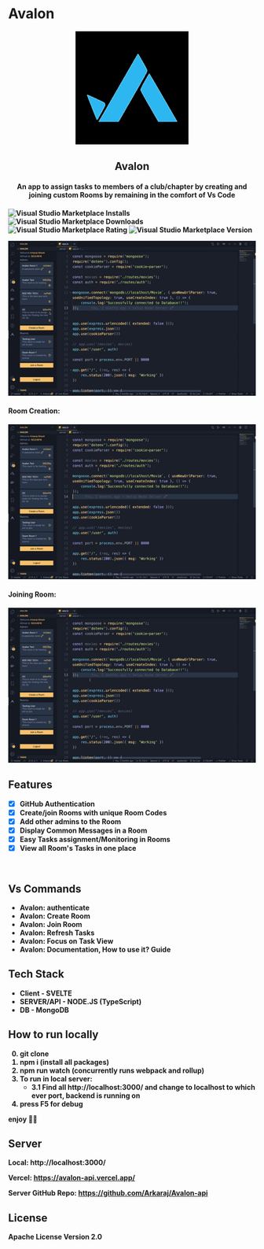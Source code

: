 # Avalon

<!-- https://user-images.githubusercontent.com/55324916/115232508-659b9b00-a134-11eb-91ae-f94bc534eb72.png -->

<p align="center">
  <img src="https://raw.githubusercontent.com/Arkaraj/Avalon/master/media/logo.png" alt="Avalon - Give Task with a ease">
</p>

<h2 align="center"> Avalon </h2>
<h4 align="center"> An app to assign tasks to members of a club/chapter by creating and joining custom Rooms by remaining in the comfort of Vs Code
<h4>

<badges>
<Dummy badges>

![Visual Studio Marketplace Installs](https://img.shields.io/visual-studio-marketplace/i/arkaraj.avalon)
![Visual Studio Marketplace Downloads](https://img.shields.io/visual-studio-marketplace/d/arkaraj.avalon)
![Visual Studio Marketplace Rating](https://img.shields.io/visual-studio-marketplace/r/arkaraj.avalon)
![Visual Studio Marketplace Version](https://img.shields.io/visual-studio-marketplace/v/arkaraj.avalon)

![Avalon extension overview](https://raw.githubusercontent.com/Arkaraj/Avalon/master/media/resources/dashboard.gif)

<!-- https://user-images.githubusercontent.com/55324916/114911162-58349700-9e3c-11eb-9742-63d9ffb96d72.mov -->

#### Room Creation:

![Avalon extension overview](https://raw.githubusercontent.com/Arkaraj/Avalon/master/media/resources/create.gif)

<!-- https://user-images.githubusercontent.com/55324916/114911197-61256880-9e3c-11eb-9ab2-4b04894efd6f.mov -->

#### Joining Room:

![Avalon extension overview](https://raw.githubusercontent.com/Arkaraj/Avalon/master/media/resources/join.gif)

<!-- https://user-images.githubusercontent.com/55324916/114911212-64b8ef80-9e3c-11eb-8705-7d8bad3ce1da.mov -->

## Features

- [x] GitHub Authentication
- [x] Create/join Rooms with unique Room Codes
- [x] Add other admins to the Room
- [x] Display Common Messages in a Room
- [x] Easy Tasks assignment/Monitoring in Rooms
- [x] View all Room's Tasks in one place

<br>

## Vs Commands

- Avalon: authenticate
- Avalon: Create Room
- Avalon: Join Room
- Avalon: Refresh Tasks
- Avalon: Focus on Task View
- Avalon: Documentation, How to use it? Guide

## Tech Stack

- Client - SVELTE
- SERVER/API - NODE.JS (TypeScript)
- DB - MongoDB

## How to run locally

0. git clone <repo>
1. npm i (install all packages)
2. npm run watch (concurrently runs webpack and rollup)
3. To run in local server:
   - 3.1 Find all http://localhost:3000/ and change to localhost to which ever port, backend is running on
4. press F5 for debug

enjoy 🎉🎉

## Server

Local: http://localhost:3000/

Vercel: https://avalon-api.vercel.app/

Server GitHub Repo: https://github.com/Arkaraj/Avalon-api

## License

Apache License Version 2.0
